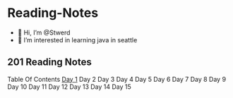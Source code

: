 # Reading-Notes
- 👋 Hi, I’m @Stwerd
- 👀 I’m interested in learning java in seattle

<!---
Stwerd/Stwerd is a ✨ special ✨ repository because its `README.md` (this file) appears on your GitHub profile.
You can click the Preview link to take a look at your changes.
--->
## 201 Reading Notes
Table Of Contents
[Day 1](Class-01.md)
Day 2
Day 3
Day 4 
Day 5
Day 6 
Day 7 
Day 8
Day 9
Day 10
Day 11
Day 12
Day 13
Day 14
Day 15
